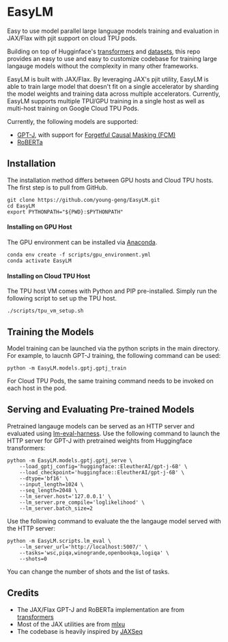 # EasyLM
Easy to use model parallel large language models training and evaluation in JAX/Flax with pjit
support on cloud TPU pods.

Building on top of Hugginface's [transformers](https://huggingface.co/docs/transformers/main/en/index)
and [datasets](https://huggingface.co/docs/datasets/index), this repo provides
an easy to use and easy to customize codebase for training large langauge models
without the complexity in many other frameworks.


EasyLM is built with JAX/Flax. By leveraging JAX's pjit utility, EasyLM is able
to train large model that doesn't fit on a single accelerator by sharding
the model weights and training data across multiple accelerators. Currently,
EasyLM supports multiple TPU/GPU training in a single host as well as multi-host
training on Google Cloud TPU Pods.

Currently, the following models are supported:
* [GPT-J](https://huggingface.co/EleutherAI/gpt-j-6B), with support for
[Forgetful Causal Masking (FCM)](https://arxiv.org/abs/2210.13432)
* [RoBERTa](https://huggingface.co/docs/transformers/model_doc/roberta)


## Installation
The installation method differs between GPU hosts and Cloud TPU hosts. The first
step is to pull from GitHub.

``` shell
git clone https://github.com/young-geng/EasyLM.git
cd EasyLM
export PYTHONPATH="${PWD}:$PYTHONPATH"
```

#### Installing on GPU Host
The GPU environment can be installed via [Anaconda](https://www.anaconda.com/products/distribution).

``` shell
conda env create -f scripts/gpu_environment.yml
conda activate EasyLM
```

#### Installing on Cloud TPU Host
The TPU host VM comes with Python and PIP pre-installed. Simply run the following
script to set up the TPU host.

``` shell
./scripts/tpu_vm_setup.sh
```


## Training the Models
Model training can be launched via the python scripts in the main directory. For
example, to laucnh GPT-J training, the following command can be used:
``` shell
python -m EasyLM.models.gptj.gptj_train
```
For Cloud TPU Pods, the same training command needs to be invoked on each host
in the pod.

## Serving and Evaluating Pre-trained Models
Pretrained langauge models can be served as an HTTP server and evaluated using
[lm-eval-harness](https://github.com/EleutherAI/lm-evaluation-harness). Use the
following command to launch the HTTP server for GPT-J with pretrained weights
from Huggingface transformers:

```shell
python -m EasyLM.models.gptj.gptj_serve \
    --load_gptj_config='huggingface::EleutherAI/gpt-j-6B' \
    --load_checkpoint='huggingface::EleutherAI/gpt-j-6B' \
    --dtype='bf16' \
    --input_length=1024 \
    --seq_length=2048 \
    --lm_server.host='127.0.0.1' \
    --lm_server.pre_compile='loglikelihood' \
    --lm_server.batch_size=2
```

Use the following command to evaluate the the langauge model served with the
HTTP server:
```shell
python -m EasyLM.scripts.lm_eval \
    --lm_server_url='http://localhost:5007/' \
    --tasks='wsc,piqa,winogrande,openbookqa,logiqa' \
    --shots=0
```

You can change the number of shots and the list of tasks.


## Credits
* The JAX/Flax GPT-J and RoBERTa implementation are from [transformers](https://huggingface.co/docs/transformers/main/en/index)
* Most of the JAX utilities are from [mlxu](https://github.com/young-geng/mlxu)
* The codebase is heavily inspired by [JAXSeq](https://github.com/Sea-Snell/JAXSeq)
